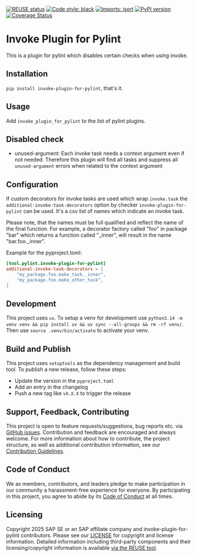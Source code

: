 [![REUSE status](https://api.reuse.software/badge/github.com/SAP/invoke-plugin-for-pylint)](https://api.reuse.software/info/github.com/SAP/invoke-plugin-for-pylint)
[![Code style: black](https://img.shields.io/badge/code%20style-black-000000.svg)](https://github.com/psf/black)
[![Imports: isort](https://img.shields.io/badge/%20imports-isort-%231674b1?style=flat&labelColor=ef8336)](https://pycqa.github.io/isort/)
[![PyPI version](https://badge.fury.io/py/invoke-plugin-for-pylint.svg)](https://badge.fury.io/py/invoke-plugin-for-pylint)
[![Coverage Status](https://coveralls.io/repos/github/SAP/invoke-plugin-for-pylint/badge.svg?branch=coveralls)](https://coveralls.io/github/SAP/invoke-plugin-for-pylint?branch=coveralls)

# Invoke Plugin for Pylint
This is a plugin for pylint which disables certain checks when using invoke.

## Installation
`pip install invoke-plugin-for-pylint`, that's it.

## Usage
Add `invoke_plugin_for_pylint` to the list of pylint plugins.

## Disabled check

* unused-argument: Each invoke task needs a context argument even if not needed.
  Therefore this plugin will find all tasks and suppress all `unused-argument` errors when related to the context argument


## Configuration

If custom decorators for invoke tasks are used which wrap `invoke.task` the
`additional-invoke-task-decorators` option by checker `invoke-plugin-for-pylint` can be used.
It's a csv list of names which indicate an invoke task.

Please note, that the names must be full qualified and reflect the name of the final function.
For example, a decorator factory called "foo" in package "bar" which returns a function called
"_inner", will result in the name "bar.foo._inner".

Example for the pyproject.toml:

```toml
[tool.pylint.invoke-plugin-for-pylint]
additional-invoke-task-decorators = [
    "my_package.foo.make_task._inner",
    "my_package.foo.make_other_task",
]
```

## Development
This project uses `uv`.
To setup a venv for development use
`python3.14 -m venv venv && pip install uv && uv sync --all-groups && rm -rf venv/`.
Then use `source .venv/bin/activate` to activate your venv.

## Build and Publish

This project uses `setuptools` as the dependency management and build tool.
To publish a new release, follow these steps:
* Update the version in the `pyproject.toml`
* Add an entry in the changelog
* Push a new tag like `vX.X.X` to trigger the release

## Support, Feedback, Contributing

This project is open to feature requests/suggestions, bug reports etc. via [GitHub issues](https://github.com/SAP/invoke-plugin-for-pylint/issues). Contribution and feedback are encouraged and always welcome. For more information about how to contribute, the project structure, as well as additional contribution information, see our [Contribution Guidelines](CONTRIBUTING.md).

## Code of Conduct

We as members, contributors, and leaders pledge to make participation in our community a harassment-free experience for everyone. By participating in this project, you agree to abide by its [Code of Conduct](CODE_OF_CONDUCT.md) at all times.

## Licensing

Copyright 2025 SAP SE or an SAP affiliate company and invoke-plugin-for-pylint contributors. Please see our [LICENSE](LICENSE) for copyright and license information. Detailed information including third-party components and their licensing/copyright information is available [via the REUSE tool](https://api.reuse.software/info/github.com/SAP/invoke-plugin-for-pylint).
